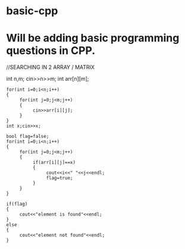 # basic-cpp

# Will be adding basic programming questions in CPP.

//SEARCHING IN 2 ARRAY / MATRIX

int n,m;
cin>>n>>m;
int arr[n][m];

    for(int i=0;i<n;i++)
    {
         for(int j=0;j<m;j++)
         {
              cin>>arr[i][j];
         }
    }
    int x;cin>>x;

    bool flag=false;
    for(int i=0;i<n;i++)
    {
         for(int j=0;j<m;j++)
         {
              if(arr[i][j]==x)
              {
                   cout<<i<<" "<<j<<endl;
                   flag=true;
              }
         }
    }

    if(flag)
    {
         cout<<"element is found"<<endl;
    }
    else
    {
         cout<<"element not found"<<endl;
    }
